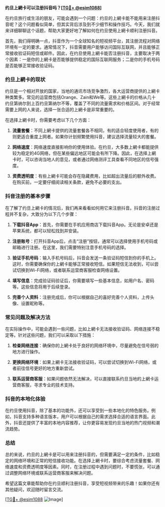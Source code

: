 **约旦上網卡可以注册抖音吗？[[TG💪+ @esim1088](https://t.me/s/esim1088)]**

在约旦旅行或生活的朋友，可能会遇到一个问题：约旦的上網卡能不能用来注册抖音呢？这个问题看似简单，但其实背后涉及到不少细节和操作技巧。今天，我们就来详细聊聊这个话题，帮助大家更好地了解如何在约旦使用上網卡顺利注册抖音。

首先，我们得明确一点，抖音作为一个全球知名的短视频平台，其注册流程对网络环境有一定的要求。通常情况下，抖音需要用户能够访问国际互联网，并且能够正常接收验证码短信或邮件。因此，在约旦使用上網卡能否注册抖音，主要取决于两个因素：一是你的上網卡是否能够提供稳定的国际互联网服务；二是你的手机号码是否能够正常接收验证码。

### 约旦上網卡的现状

约旦是一个相对开放的国家，当地的通讯市场竞争激烈，各大运营商提供的上網卡种类繁多。常见的运营商包括Orange、Zain和We等。这些上網卡的价格从几十约旦第纳尔到上百约旦第纳尔不等，覆盖了不同的流量需求和价格区间。对于经常需要上网的人来说，选择一张合适的上網卡是非常重要的。

在选择上網卡时，你需要考虑以下几个方面：

1. **流量套餐**：不同上網卡提供的流量套餐各不相同，有的适合轻度使用者，有的则更适合重度上网者。如果你计划频繁使用抖音，建议选择流量较大的套餐。
   
2. **网络速度**：网络速度直接影响你的使用体验。在约旦，大多数上網卡都能提供较为稳定的4G网络，但在某些偏远地区可能会有所下降。因此，在选择上網卡时，可以咨询当地人的意见，或者通过网络测评工具查看不同地区的信号强度。

3. **资费透明度**：有些上網卡可能会存在隐藏费用，比如超出流量后的额外收费。在购买前，一定要仔细阅读相关条款，避免不必要的支出。

### 抖音注册的基本步骤

在了解了约旦上網卡的情况后，我们再来看看如何用它来注册抖音。抖音的注册过程并不复杂，大致分为以下几个步骤：

1. **下载抖音App**：首先，你需要在手机应用商店下载抖音App。无论是安卓还是苹果系统，都可以轻松找到并安装。

2. **注册账号**：打开抖音App后，点击“注册”按钮，通常可以选择使用手机号码或邮箱进行注册。在这里，我们需要特别注意手机号码的选择。

3. **验证手机号码**：输入手机号码后，抖音会发送一条验证码短信到你的手机上。这时，你需要确保你的上網卡能够正常接收短信。如果短信无法收到，可以尝试切换到Wi-Fi网络，或者联系运营商客服检查网络设置。

4. **填写信息**：完成验证码验证后，你需要填写一些基本信息，如用户名、密码等。这些信息将用于后续登录。

5. **完善个人资料**：注册完成后，你可以根据自己的喜好完善个人资料，上传头像、设置昵称等。

### 常见问题及解决方法

在实际操作中，可能会遇到一些问题，比如上網卡无法接收验证码、网络连接不稳定等。针对这些问题，我们可以采取以下措施：

1. **检查网络连接**：确保你的上網卡处于良好的网络环境中，尽量避免在信号弱的地方进行操作。

2. **更换网络环境**：如果上網卡无法接收验证码，可以尝试切换到Wi-Fi网络，或者前往信号更好的地方重新尝试。

3. **联系运营商客服**：如果问题依然无法解决，可以直接联系约旦当地的上網卡运营商客服，寻求专业的技术支持。

### 抖音的本地化体验

在约旦使用抖音，除了基本的功能外，还可以享受到一些本地化的特色服务。例如，抖音支持多种语言版本，用户可以根据自己的需求选择合适的语言界面。此外，抖音还提供了丰富的本地内容推荐，让你更容易发现约旦当地的热门视频和潮流趋势。

### 总结

总的来说，约旦的上網卡是可以用来注册抖音的，但需要满足一定的条件，比如稳定的网络环境和正常的短信接收功能。在选择上網卡时，要综合考虑流量套餐、网络速度和资费透明度等因素。同时，在注册过程中遇到问题时，不要慌张，可以通过调整网络环境或联系运营商客服来解决问题。

希望这篇文章能帮助你在约旦顺利注册抖音，享受短视频带来的乐趣！如果你还有其他疑问，欢迎随时留言交流。

[[TG💪+ @esim1088](https://t.me/s/esim1088) ![Image](https://i.postimg.cc/4NQfJmqS/Snipaste-2025-05-13-00-14-12.png)]